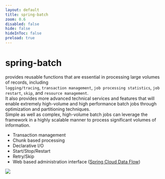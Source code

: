 ```yaml
---
layout: default
title: spring-batch
zoom: 0.6
disabled: false
hide: false
hideInToc: false
preload: true
---
```



<!--
https://docs.spring.io/spring-batch/reference/appendix.html
https://docs.spring.io/spring-batch/reference/glossary.html
https://docs.spring.io/spring-batch/reference/monitoring-and-metrics.html
https://docs.spring.io/spring-batch/reference/tracing.html
-->

# spring-batch  
provides reusable functions that are essential in processing large volumes of records, including    
`logging/tracing`, `transaction management`, `job processing statistics`, `job restart`, `skip`, and `resource management`.     
It also provides more advanced technical services and features that will enable extremely high-volume and high performance batch jobs through optimization and partitioning techniques.     
Simple as well as complex, high-volume batch jobs can leverage the framework in a highly scalable manner to process significant volumes of information.    

- Transaction management
- Chunk based processing
- Declarative I/O
- Start/Stop/Restart
- Retry/Skip
- Web based administration interface ([Spring Cloud Data Flow](https://cloud.spring.io/spring-cloud-dataflow))



<Transform :scale="0.8">
    <img src="/images/spring-batch.svg"  />
</Transform>    